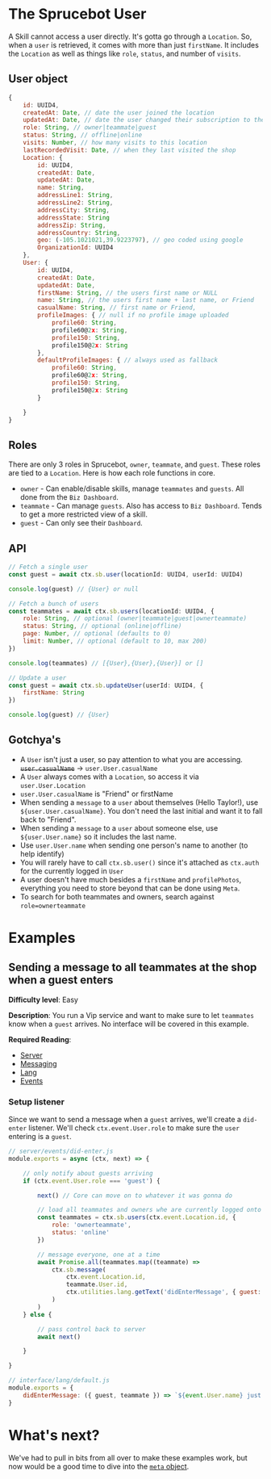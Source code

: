 # The Sprucebot User
A Skill cannot access a user directly. It's gotta go through a `Location`. So, when a `user` is retrieved, it comes with more than just `firstName`. It includes the `Location` as well as things like `role`, `status`, and number of `visits`.

## User object

```js
{
    id: UUID4,
    createdAt: Date, // date the user joined the location
    updatedAt: Date, // date the user changed their subscription to the location
    role: String, // owner|teammate|guest
    status: String, // offline|online
    visits: Number, // how many visits to this location
    lastRecordedVisit: Date, // when they last visited the shop
    Location: {
        id: UUID4,
        createdAt: Date,
        updatedAt: Date,
        name: String,
        addressLine1: String,
        addressLine2: String,
        addressCity: String,
        addressState: String
        addressZip: String,
        addressCountry: String,
        geo: (-105.1021021,39.9223797), // geo coded using google
        OrganizationId: UUID4
    },
    User: {
        id: UUID4,
        createdAt: Date,
        updatedAt: Date,
        firstName: String, // the users first name or NULL
        name: String, // the users first name + last name, or Friend
        casualName: String, // first name or Friend,
        profileImages: { // null if no profile image uploaded
            profile60: String,
            profile60@2x: String,
            profile150: String,
            profile150@2x: String
        },
        defaultProfileImages: { // always used as fallback
            profile60: String,
            profile60@2x: String,
            profile150: String,
            profile150@2x: String
        }

    }
}
```
## Roles
There are only 3 roles in Sprucebot, `owner`, `teammate`, and `guest`. These roles are tied to a `Location`. Here is how each role functions in core.

 * `owner` - Can enable/disable skills, manage `teammates` and `guests`. All done from the `Biz Dashboard`.
 * `teammate` - Can manage `guests`. Also has access to `Biz Dashboard`. Tends to get a more restricted view of a skill.
 * `guest` - Can only see their `Dashboard`.

## API
```js
// Fetch a single user
const guest = await ctx.sb.user(locationId: UUID4, userId: UUID4)

console.log(guest) // {User} or null

// Fetch a bunch of users
const teammates = await ctx.sb.users(locationId: UUID4, {
    role: String, // optional (owner|teammate|guest|ownerteammate)
    status: String, // optional (online|offline)
    page: Number, // optional (defaults to 0)
    limit: Number, // optional (default to 10, max 200)
})

console.log(teammates) // [{User},{User},{User}] or []

// Update a user
const guest = await ctx.sb.updateUser(userId: UUID4, {
    firstName: String
})

console.log(guest) // {User}
```
## Gotchya's
 * A `User` isn't just a user, so pay attention to what you are accessing.  ~~`user.casualName`~~ ->  `user.User.casualName`
 * A `User` always comes with a `Location`, so access it via `user.User.Location`
 * `user.User.casualName` is "Friend" or firstName
 * When sending a `message` to a `user` about themselves (Hello Taylor!), use `${user.User.casualName}`. You don't need the last initial and want it to fall back to "Friend".
 * When sending a `message` to a `user` about someone else, use `${user.User.name}` so it includes the last name.
 * Use `user.User.name` when sending one person's name to another (to help identify)
 * You will rarely have to call `ctx.sb.user()` since it's attached as `ctx.auth` for the currently logged in `User`
 * A user doesn't have much besides a `firstName` and `profilePhotos`, everything you need to store beyond that can be done using `Meta`.
 * To search for both teammates and owners, search against `role=ownerteammate`

# Examples

## Sending a message to all teammates at the shop when a guest enters
**Difficulty level**: Easy

**Description**: You run a Vip service and want to make sure to let `teammates` know when a `guest` arrives. No interface will be covered in this example.

**Required Reading**:
* [Server](server.md)
* [Messaging](messaging.md)
* [Lang](lang.md)
* [Events](events.md)

### Setup listener
Since we want to send a message when a `guest` arrives, we'll create a `did-enter` listener. We'll check `ctx.event.User.role` to make sure the `user` entering is a `guest`.

```js
// server/events/did-enter.js
module.exports = async (ctx, next) => {

    // only notify about guests arriving
    if (ctx.event.User.role === 'guest') {

        next() // Core can move on to whatever it was gonna do

        // load all teammates and owners whe are currently logged onto the wifi
        const teammates = ctx.sb.users(ctx.event.Location.id, {
            role: 'ownerteammate',
            status: 'online'
        })

        // message everyone, one at a time
        await Promise.all(teammates.map((teammate) => 
            ctx.sb.message(
                ctx.event.Location.id, 
                teammate.User.id, 
                ctx.utilities.lang.getText('didEnterMessage', { guest: event, teammate })
            )
        )
    } else {

        // pass control back to server
        await next()

    }

}

```


```js
// interface/lang/default.js
module.exports = {
    didEnterMessage: ({ guest, teammate }) => `${event.User.name} just showed up!`
}

```
# What's next?
We've had to pull in bits from all over to make these examples work, but now would be a good time to dive into the [`meta` object](meta.md).